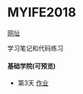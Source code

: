 # MYIFE2018
[网址](http://ife.baidu.com/)

学习笔记和代码练习

#### 基础学院(可预览)
* 第3天 [作业](https://cool-orange.github.io/IFE2018/03/resume.html)
